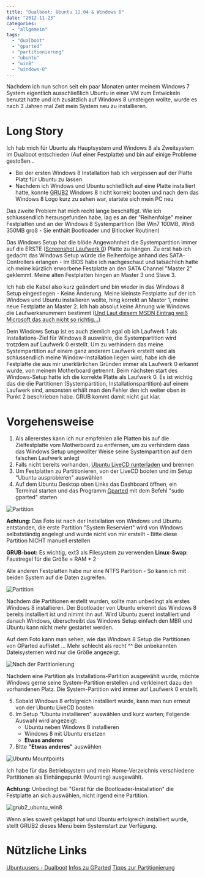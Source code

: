 ```yaml
---
title: "Dualboot: Ubuntu 12.04 & Windows 8"
date: "2012-11-23"
categories: 
  - "allgemein"
tags: 
  - "dualboot"
  - "gparted"
  - "partitionierung"
  - "ubuntu"
  - "win8"
  - "windows-8"
---
```


Nachdem ich nun schon seit ein paar Monaten unter meinem Windows 7 System eigentlich ausschließlich Ubuntu in einer VM zum Entwickeln benutzt hatte und ich zusätzlich auf Windows 8 umsteigen wollte, wurde es nach 3 Jahren mal Zeit mein System neu zu installieren.

<!--more-->

# Long Story

Ich hab mich für Ubuntu als Hauptsystem und Windows 8 als Zweitsystem im Dualboot entschieden (Auf einer Festplatte) und bin auf einige Probleme gestoßen...

- Bei der ersten Windows 8 Installation hab ich vergessen auf der Platte Platz für Ubuntu zu lassen
- Nachdem ich Windows und Ubuntu schließlich auf eine Platte installiert hatte, konnte [GRUB2](http://wiki.ubuntuusers.de/GRUB_2 "Grub2 Ubuntuwiki") Windows 8 nicht korrekt booten und nach dem das Windows 8 Logo kurz zu sehen war, startete sich mein PC neu

Das zweite Problem hat mich recht lange beschäftigt. Wie ich schlussendlich herausgefunden habe, lag es an der "Reihenfolge" meiner Festplatten und an der Windows 8 Systempartition (Bei Win7 100MB, Win8 350MB groß - Sie enthält Bootloader und Bitlocker Routinen)

Das Windows Setup hat die blöde Angewohnheit die Systempartition immer auf die ERSTE ([Screenshot Laufwerk 0](/blog/images/winsetup_before_system_partition.jpg)) Platte zu hängen. Zu erst hab ich gedacht das Windows Setup würde die Reihenfolge anhand des SATA-Controllers erlangen - Im BIOS habe ich nachgeschaut und tatsächlich hatte ich meine kürzlich erworbene Festplatte an den SATA Channel "Master 2" geklemmt. Meine alten Festplatten hingen an Master 3 und Slave 3.

Ich hab die Kabel also kurz geändert und bin wieder in das Windows 8 Setup eingestiegen - Keine Änderung. Meine kleinste Festplatte auf der ich Windows und Ubuntu installieren wollte, hing korrekt an Master 1, meine neue Festplatte an Master 2. Ich hab absolut keine Ahnung wie Windows die Laufwerksnummern bestimmt ([Und Laut diesem MSDN Eintrag weiß Microsoft das auch nicht so richtig...](http://support.microsoft.com/kb/937251/en-us))

Dem Windows Setup ist es auch ziemlich egal ob ich Laufwerk 1 als Installations-Ziel für Windows 8 auswähle, die Systempartition wird trotzdem auf Laufwerk 0 erstellt. Um zu verhindern das meine Systempartition auf einem ganz anderem Laufwerk erstellt wird als schlussendlich meine Window-Installation liegen wird, habe ich die Festplatte die aus mir unerklärlichen Gründen immer als Laufwerk 0 erkannt wurde, von meinem Motherboard getrennt. Beim nächsten start des Windows-Setup hatte ich die korrekte Platte als Laufwerk 0. Es ist wichtig das die die Partitionen (Systempartition, Installationspartition) auf einem Laufwerk sind, ansonsten erhält man den Fehler den ich weiter oben in Punkt 2 beschrieben habe. GRUB kommt damit nicht gut klar.

# Vorgehensweise

1. Als allererstes kann ich nur empfehlen alle Platten bis auf die Zielfestplatte vom Motherboard zu entfernen, um zu verhindern dass das Windows Setup ungewollter Weise seine Systempartition auf dem falschen Laufwerk anlegt
2. Falls nicht bereits vorhanden, [Ubuntu LiveCD runterladen](http://www.ubuntu.com/download/desktop) und brennen
3. Um Festplatten zu Partitionieren, von der LiveCD booten und im Setup "Ubuntu ausprobieren" auswählen
4. Auf dem Ubuntu Desktop oben Links das Dashboard öffnen, ein Terminal starten und das Programm [Gparted](http://wiki.ubuntuusers.de/GParted) mit dem Befehl "sudo gparted" starten

![Partition](/blog/images/gparted_partition.jpg)

**Achtung:** Das Foto ist nach der Installation von Windows und Ubuntu entstanden, die erste Partition "System Reserviert" wird von Windows selbstständig angelegt und wurde nicht von mir erstellt - Bitte diese Partition NICHT manuell erstellen

**GRUB-boot:** Es wichtig, ext3 als Filesystem zu verwenden **Linux-Swap**: Faustregel für die Größe = RAM \* 2

Alle anderen Festplatten habe nur eine NTFS Partition - So kann ich mit beiden System auf die Daten zugreifen.

![Partition](/blog/images/winsetup_before_system_partition.jpg)

Nachdem die Partitionen erstellt wurden, sollte man unbedingt als erstes Windows 8 installieren. Der Bootloader von Ubuntu erkennt das Windows 8 bereits installiert ist und nimmt ihn auf. Wird Ubuntu zuerst installiert und danach Windows, überschreibt das Windows Setup einfach den MBR und Ubuntu kann nicht mehr gestartet werden.

Auf dem Foto kann man sehen, wie das Windows 8 Setup die Partitionen von GParted auflistet ... Mehr schlecht als recht ^^ Bei unbekannten Dateisystemen wird nur die Größe angezeigt.

![Nach der Partitionierung](/blog/images/winsetup_after_system_partition.jpg)

Nachdem eine Partition als Installations-Partition ausgewählt wurde, möchte Windows gerne seine System-Partition erstellen und verkleinert dazu den vorhandenen Platz. Die System-Partition wird immer auf Laufwerk 0 erstellt.

5. Sobald Windows 8 erfolgreich installiert wurde, kann man nun erneut von der Ubuntu LiveCD booten
6. Im Setup "Ubuntu installieren" auswählen und kurz warten; Folgende Auswahl wird angezeigt:
    - Ubuntu neben Windows 8 installieren
    - Windows 8 mit Ubuntu ersetzen
    - **Etwas anderes**
7. Bitte **"Etwas anderes"** auswählen

![Ubuntu Mountpoints](/blog/images/ubuntu_mountpoints.jpg)

Ich habe für das Betriebsystem und mein Home-Verzeichnis verschiedene Partitionen als Einhängepunkt (Mounting) ausgewählt.

**Achtung:** Unbedingt bei "Gerät für die Bootloader-Installation" die Festplatte an sich auswählen, nicht irgend eine Partition.

![grub2_ubuntu_win8](/blog/images/grub2_ubuntu_win8.jpg)

Wenn alles soweit geklappt hat und Ubuntu erfolgreich installiert wurde, stellt GRUB2 dieses Menü beim Systemstart zur Verfügung.

# Nützliche Links

[Ubuntuusers - Dualboot](http://wiki.ubuntuusers.de/Dualboot) 
[Infos zu GParted](http://wiki.ubuntuusers.de/GParted) 
[Tipps zur Partitionierung](https://help.ubuntu.com/community/PartitioningSchemes)
